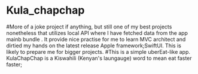 # Kula_chapchap
#More of a joke project if anything, but still one of my best projects nonetheless that utilizes local API where I have fetched data from the app mainb bundle  . It provide nice practise for me to learn MVC architect and dirtied my hands on the latest release Apple framework;SwiftUI. This is likely to prepare me for bigger projects.
#This is a simple uberEat-like app. KulaChapChap is a Kiswahili (Kenyan's laungauge) word to mean eat faster faster; 

